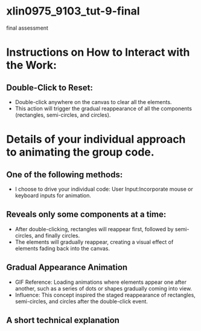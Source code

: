 # xlin0975_9103_tut-9-final
final assessment
# Instructions on How to Interact with the Work:

## Double-Click to Reset:
- Double-click anywhere on the canvas to clear all the elements.
- This action will trigger the gradual reappearance of all the components (rectangles, semi-circles, and circles).




# Details of your individual approach to animating the group code.
## One of the following methods:
- I choose to drive your individual code: User Input:Incorporate mouse or keyboard inputs for animation.
 
## Reveals only some components at a time:
- After double-clicking, rectangles will reappear first, followed by semi-circles, and finally circles.
- The elements will gradually reappear, creating a visual effect of elements fading back into the canvas.

## Gradual Appearance Animation
- GIF Reference: Loading animations where elements appear one after another, such as a series of dots or shapes gradually coming into view.
- Influence: This concept inspired the staged reappearance of rectangles, semi-circles, and circles after the double-click event.

## A short technical explanation
